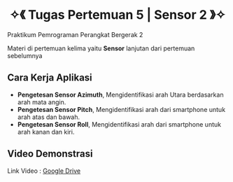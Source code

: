 <h1 align="center">✧《 Tugas Pertemuan 5 | Sensor 2 》✧</h1>
Praktikum Pemrograman Perangkat Bergerak 2

Materi di pertemuan kelima yaitu <strong>Sensor</strong> lanjutan dari pertemuan sebelumnya

## Cara Kerja Aplikasi
- **Pengetesan Sensor Azimuth**, Mengidentifikasi arah Utara berdasarkan arah mata angin.
- **Pengetesan Sensor Pitch**, Mengidentifikasi arah dari smartphone untuk arah atas dan bawah.
- **Pengetesan Sensor Roll**, Mengidentifikasi arah dari smartphone untuk arah kanan dan kiri.

## Video Demonstrasi

Link Video : [Google Drive](https://drive.google.com/file/d/17oapbNvqc20NnDim6wyUEDl22xpyGIDP/view?usp=sharing)
